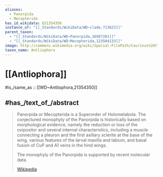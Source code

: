 ```yaml
---
aliases:
  - Panorpida
  - Mecopterida
has_id_wikidata: Q21354350
instance_of: "[[_Standards/WikiData/WD~clade,713623]]"
parent_taxon:
  - "[[_Standards/WikiData/WD~Panorpida,16987281]]"
  - "[[_Standards/WikiData/WD~Mecopterida,123504133]]"
image: http://commons.wikimedia.org/wiki/Special:FilePath/Caurinus%20tlagu%20female%20-%20ZooKeys-316-035-g005A.jpeg
taxon_name: Antliophora
---
```


# [[Antliophora]] 

#is_/same_as :: [[WD~Antliophora,21354350]] 

## #has_/text_of_/abstract 

> Panorpida or Mecopterida is a Superorder of Holometabola. 
> The conjectured monophyly of the Panorpida 
> is historically based on morphological evidence, 
> namely the reduction or loss of the ovipositor and several internal characteristics, 
> including a muscle connecting a pleuron and the first axillary sclerite at the base of the wing, various features of the larval maxilla and labium, and basal fusion of CuP and A1 veins in the hind wings. 
> 
> The monophyly of the Panorpida is supported by recent molecular data.
>
> [Wikipedia](https://en.wikipedia.org/wiki/Panorpida) 

